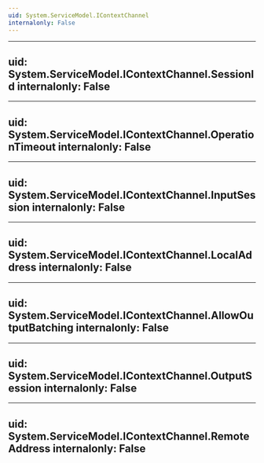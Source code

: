 ```yaml
---
uid: System.ServiceModel.IContextChannel
internalonly: False
---
```


---
uid: System.ServiceModel.IContextChannel.SessionId
internalonly: False
---

---
uid: System.ServiceModel.IContextChannel.OperationTimeout
internalonly: False
---

---
uid: System.ServiceModel.IContextChannel.InputSession
internalonly: False
---

---
uid: System.ServiceModel.IContextChannel.LocalAddress
internalonly: False
---

---
uid: System.ServiceModel.IContextChannel.AllowOutputBatching
internalonly: False
---

---
uid: System.ServiceModel.IContextChannel.OutputSession
internalonly: False
---

---
uid: System.ServiceModel.IContextChannel.RemoteAddress
internalonly: False
---
